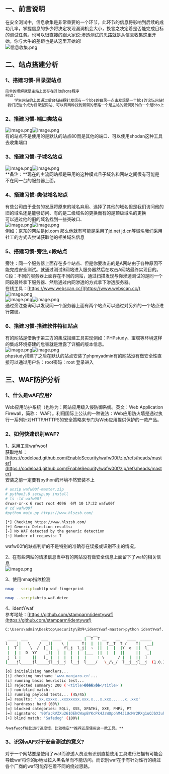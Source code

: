 <a name="O1UiF"></a>
## 一、前言说明
在安全测试中，信息收集是非常重要的一个环节，此环节的信息将影响到后续的成功几率，掌握信息的多少将决定发现漏洞机会大小，换言之决定着是否能完成目标的测试任务。也可以很直接的跟大家说:渗透测试的思路就是从信息收集这里开始，你与大牛的差距也是从这里开始的!<br />![信息收集.png](https://cdn.nlark.com/yuque/0/2021/png/2476579/1623307390451-79e7a71e-656c-4401-ae03-c817b38967cc.png#clientId=u77a71539-a0c0-4&from=paste&height=1869&id=u84a5a1db&originHeight=2493&originWidth=1251&originalType=binary&ratio=2&size=378727&status=done&style=none&taskId=u812b09b1-d8e0-4dab-ae93-2f386ae1b2e&width=938)
<a name="sbA3e"></a>
## 二、站点搭建分析
<a name="LVUS9"></a>
### 1、搭建习惯-目录型站点
```bash
简单的理解就是主站上面存在其他的cms程序
例如：
	学生网站的上面通过后台扫描探针发现有一个bbs的目录一点击发现是一个bbs的论坛网站如：www.xxx.com/bbs
 我们把这个成为目录型网站、可以有两种找到漏洞的思路一个是主站的漏洞另外的一个是bbs上面的漏洞
```
<a name="X7IzV"></a>
### 2、搭建习惯-端口类站点
![image.png](https://cdn.nlark.com/yuque/0/2021/png/2476579/1623309693194-f3e0696b-3a11-426e-95e7-275d4310f2ee.png#clientId=u77a71539-a0c0-4&from=paste&height=283&id=uf548b7cd&originHeight=565&originWidth=990&originalType=binary&ratio=2&size=361706&status=done&style=none&taskId=uc98e39b3-0eb8-4592-810c-6bf6b6becf3&width=495)![image.png](https://cdn.nlark.com/yuque/0/2021/png/2476579/1623309747376-8f0312da-c76e-4152-8ada-f6e477f08769.png#clientId=u77a71539-a0c0-4&from=paste&height=280&id=u5fd69cb1&originHeight=539&originWidth=987&originalType=binary&ratio=2&size=115322&status=done&style=none&taskId=u7d510d57-92e5-419a-b598-c15e59caee4&width=513.5)<br />有的站点不是使用的是默认的站点80而是其他的端口、可以使用shodan这种工具去收集端口

<a name="fBIGX"></a>
### 3、搭建习惯-子域名站点
![image.png](https://cdn.nlark.com/yuque/0/2021/png/2476579/1623310053639-425e1708-fef7-445f-8650-83ac695a97aa.png#clientId=u77a71539-a0c0-4&from=paste&height=258&id=ubc155f42&originHeight=516&originWidth=982&originalType=binary&ratio=2&size=521778&status=done&style=none&taskId=u8e5f49e8-5829-4c4c-b4ea-5a00a371b0e&width=491)![image.png](https://cdn.nlark.com/yuque/0/2021/png/2476579/1623310088509-4ae4f6f7-6cb9-492d-ac13-262ea278f1cf.png#clientId=u77a71539-a0c0-4&from=paste&height=255&id=ue11888bc&originHeight=510&originWidth=990&originalType=binary&ratio=2&size=431068&status=done&style=none&taskId=u29e77e12-4bb7-4479-bb7e-876a58a2663&width=495)<br />**备注：**现在的主流网站都是采用的这种模式且子域名和网站之间很有可能是不在同一台的服务器上面。

<a name="bpJcK"></a>
### 4、搭建习惯-类似域名站点
有些公司由于业务的发展将原来的域名弃用、选择了其他的域名但是我们访问他的旧的域名还是能够访问、有的是二级域名的更换而有的是顶级域名的更换<br />可以通过他的旧的域名找到一些突破口、<br />![image.png](https://cdn.nlark.com/yuque/0/2021/png/2476579/1623311217855-af50ba83-a4e7-4ed9-bc75-cebe73fc9df9.png#clientId=u77a71539-a0c0-4&from=paste&height=379&id=u0b28b0fc&originHeight=757&originWidth=1024&originalType=binary&ratio=2&size=624468&status=done&style=none&taskId=u2cba8a47-a43b-440d-9c2d-5d411b67ab6&width=512)![image.png](https://cdn.nlark.com/yuque/0/2021/png/2476579/1623311236392-dbfc998f-650a-4ce5-b3f8-eb77981a7d93.png#clientId=u77a71539-a0c0-4&from=paste&height=376&id=u9f781d82&originHeight=785&originWidth=1157&originalType=binary&ratio=2&size=985647&status=done&style=none&taskId=u2d8e6ed1-9a52-40e0-b18a-15084e008cd&width=554.5)<br />例如：京东的网站是jd.com 那么他就有可能是采用了jd.net jd.cn等域名我们采用社工的方式去尝试获取他的相关域名信息


<a name="cq8Dy"></a>
### 5、搭建习惯-旁注,c段站点
旁注：同一个服务器上面存在多个站点、但是你要攻击的是A网站由于各种原因不能完成安全测试。就通过测试B网站进入服务器然后在攻击A网站最终实现目的。<br />C段：不同的服务器上面存在不同的网站，通过扫描发现与你渗透测试的是同一个网段最终拿下服务器、然后通过内网渗透的方式拿下渗透服务器。<br />在线工具：[https://www.webscan.cc/](https://www.webscan.cc/)<br />![image.png](https://cdn.nlark.com/yuque/0/2021/png/2476579/1623312899032-2c09b7c9-3d83-418a-a391-cec2f9d4f5cb.png#clientId=u77a71539-a0c0-4&from=paste&height=196&id=u328ad83a&originHeight=391&originWidth=825&originalType=binary&ratio=2&size=138000&status=done&style=none&taskId=u1d68c1b8-1932-4388-a7e5-5894232cc67&width=412.5)<br />![image.png](https://cdn.nlark.com/yuque/0/2021/png/2476579/1623312814056-d73ebf9e-0b3c-4fce-8a9a-a6849721fd22.png#clientId=u77a71539-a0c0-4&from=paste&height=249&id=uc1ffe796&originHeight=419&originWidth=829&originalType=binary&ratio=2&size=93215&status=done&style=none&taskId=ue661a356-0f4b-4d61-861f-036a345aff2&width=492.5)![image.png](https://cdn.nlark.com/yuque/0/2021/png/2476579/1623312778830-9aa0efd4-3f84-4f6a-a0b8-9446e7d95b32.png#clientId=u77a71539-a0c0-4&from=paste&height=250&id=u322520aa&originHeight=499&originWidth=766&originalType=binary&ratio=2&size=324951&status=done&style=none&taskId=u03949fc2-c3e3-43e9-b656-87ef799b08a&width=383)<br />通过旁注查询可以发现同一个服务器上面有两个站点可以通过对另外的一个站点进行突破。
<a name="z9JLf"></a>
### 6、搭建习惯-搭建软件特征站点
有的网站是借助于第三方的集成搭建工具实现例如：PHPstudy、宝塔等环境这样的集成环境搭建的危害就是泄露了详细的版本信息。<br />![image.png](https://cdn.nlark.com/yuque/0/2021/png/2476579/1623315191745-28be7472-876e-4aaa-b0ba-1bb96cfa6860.png#clientId=u77a71539-a0c0-4&from=paste&height=174&id=u446f219a&originHeight=316&originWidth=772&originalType=binary&ratio=2&size=68439&status=done&style=none&taskId=uec1c4b96-86c3-45b0-96c2-487c963dc8b&width=424)![image.png](https://cdn.nlark.com/yuque/0/2021/png/2476579/1623315216297-f3eaa8b3-e65c-49c4-a45e-7ac63c582ba8.png#clientId=u77a71539-a0c0-4&from=paste&height=206&id=ubfec15fa&originHeight=411&originWidth=772&originalType=binary&ratio=2&size=37211&status=done&style=none&taskId=u31142c2f-bb9b-4efa-acd7-d0ccb34fef4&width=386)<br />phpstudy搭建了之后在默认的站点安装了phpmyadmin有的网站没有做安全性直接可以通过用户名：root密码：root 登录进入
<a name="sQUxe"></a>
## 三、WAF防护分析
<a name="VhfgI"></a>
### 1、什么是wAF应用?
Web应用防护系统（也称为：网站应用级入侵防御系统。英文：Web Application Firewall，简称： WAF）。利用国际上公认的一种说法：Web应用防火墙是通过执行一系列针对HTTP/HTTPS的安全策略来专门为Web应用提供保护的一款产品。
<a name="ovbBt"></a>
### 2、如何快速识别WAF?
1、采用工具wafwoof<br />获取地址：[https://codeload.github.com/EnableSecurity/wafw00f/zip/refs/heads/master](https://codeload.github.com/EnableSecurity/wafw00f/zip/refs/heads/master)<br />安装之前一定要有python的环境不然安装不上
```bash
# unzip wafw00f-master.zip
# python3.8 setup.py install
# ls -ld wafw00f
drwxr-xr-x 6 root root 4096  6月 10 17:22 wafw00f
# cd wafw00f 
#python main.py https://www.hlszsb.com/

[*] Checking https://www.hlszsb.com/
[+] Generic Detection results:
[-] No WAF detected by the generic detection
[~] Number of requests: 7
```
wafw00f的缺点判断的不是特别的准确存在误报或识别不出的情况。

2、在有些网站的请求信息当中有的网站没有做安全信息上面留下了waf的相关信息<br />![image.png](https://cdn.nlark.com/yuque/0/2021/png/2476579/1623321097508-bb59f182-b4cd-4fc3-9754-16552c7f8523.png#clientId=u77a71539-a0c0-4&from=paste&height=141&id=u761686ab&originHeight=282&originWidth=880&originalType=binary&ratio=2&size=58455&status=done&style=none&taskId=uc24ff997-8a01-4f0c-bd12-7b142a12265&width=440)

3、使用nmap指纹检测
```bash
nmap --script==http-waf-fingerprint

nmap --script=http-waf-detec
```

4、identYwaf<br />参考地址：[https://github.com/stamparm/identywaf](https://github.com/stamparm/identywaf)
```bash
C:\Users\admin\Desktop\security\软件\identYwaf-master>python identYwaf.py https://www.manjaro.cn/
                                    __ __
 ____  ___      ___  ____   ______ |  T  T __    __   ____  _____
l    j|   \    /  _]|    \ |      T|  |  ||  T__T  T /    T|   __|
 |  T |    \  /  [_ |  _  Yl_j  l_j|  ~  ||  |  |  |Y  o  ||  l_
 |  | |  D  YY    _]|  |  |  |  |  |___  ||  |  |  ||     ||   _|
 j  l |     ||   [_ |  |  |  |  |  |     ! \      / |  |  ||  ]
|____jl_____jl_____jl__j__j  l__j  l____/   \_/\_/  l__j__jl__j  (1.0.134)

[o] initializing handlers...
[i] checking hostname 'www.manjaro.cn'...
[i] running basic heuristic test...
[i] rejected summary: 200 ('<title>����ҳ��</title>')
[-] non-blind match: -
[i] running payload tests... (45/45)
[=] results: '.xx.xxxxx..xxxxxxxx.xxx.x...x.xxx......x..xxx'
[=] hardness: hard (60%)
[=] blocked categories: SQLi, XSS, XPATHi, XXE, PHPi, PT
[=] signature: '90fa:RVZXu261OEhCWapBYKcPk4JzWOpohM4JiUcMr2RXg1uQJbX3uhdOnthtOj+hX7AA16FcPhJOdLoXo2tKaK99n+i7c4RmkgI2FZjxtDtAeq+c3qA4chW1XaTD'
[+] blind match: 'Safedog' (100%)
```
`与wafwoof相比运行速度慢，比较稳定**推荐还是使用这一款工具。**`
<a name="WyBEE"></a>
### 3、识别wAF对于安全测试的意义?
对于一个网站要是使用了waf而渗透人员没有识别直接使用工具进行扫描有可能会导致waf将你的ip地址拉入黑名单而不能访问。而识别waf在于有针对性行的绕过各个厂商的waf可能存在着不同的绕过思路。


